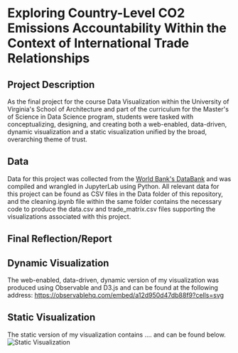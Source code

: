 # Exploring Country-Level CO2 Emissions Accountability Within the Context of International Trade Relationships

## Project Description

As the final project for the course Data Visualization within the University of Virginia's School of Architecture and part of the curriculum for the Master's of Science in Data Science program, students were tasked with conceptualizing, designing, and creating both a web-enabled, data-driven, dynamic visualization and a static visualization unified by the broad, overarching theme of trust. 

## Data

Data for this project was collected from the [World Bank's DataBank](https://databank.worldbank.org/home) and was compiled and wrangled in JupyterLab using Python. All relevant data for this project can be found as CSV files in the Data folder of this repository, and the cleaning.ipynb file within the same folder contains the necessary code to produce the data.csv and trade_matrix.csv files supporting the visualizations associated with this project.

## Final Reflection/Report



## Dynamic Visualization

The web-enabled, data-driven, dynamic version of my visualization was produced using Observable and D3.js and can be found at the following address:
https://observablehq.com/embed/a12d950d47db88f9?cells=svg

## Static Visualization

The static version of my visualization contains .... and can be found below.
![Static Visualization](/Deliverables/static.png)
